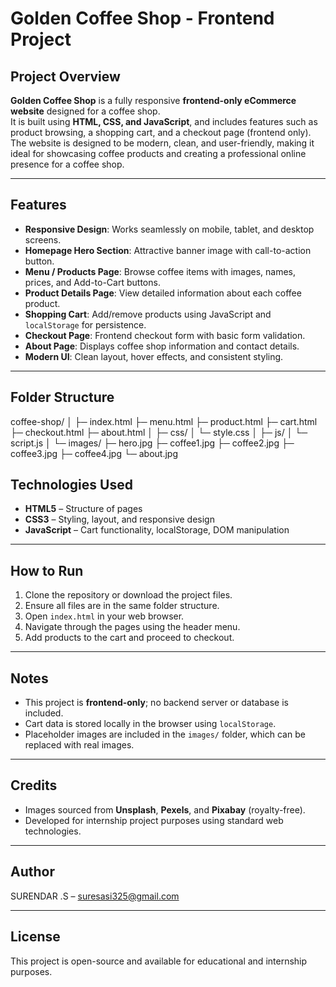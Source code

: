 # Golden Coffee Shop - Frontend Project

## Project Overview

**Golden Coffee Shop** is a fully responsive **frontend-only eCommerce website** designed for a coffee shop.  
It is built using **HTML, CSS, and JavaScript**, and includes features such as product browsing, a shopping cart, and a checkout page (frontend only).  
The website is designed to be modern, clean, and user-friendly, making it ideal for showcasing coffee products and creating a professional online presence for a coffee shop.

---

## Features

- **Responsive Design**: Works seamlessly on mobile, tablet, and desktop screens.  
- **Homepage Hero Section**: Attractive banner image with call-to-action button.  
- **Menu / Products Page**: Browse coffee items with images, names, prices, and Add-to-Cart buttons.  
- **Product Details Page**: View detailed information about each coffee product.  
- **Shopping Cart**: Add/remove products using JavaScript and `localStorage` for persistence.  
- **Checkout Page**: Frontend checkout form with basic form validation.  
- **About Page**: Displays coffee shop information and contact details.  
- **Modern UI**: Clean layout, hover effects, and consistent styling.

---

## Folder Structure

coffee-shop/
│
├─ index.html 
├─ menu.html 
├─ product.html 
├─ cart.html 
├─ checkout.html 
├─ about.html 
│
├─ css/
│   └─ style.css 
│
├─ js/
│   └─ script.js
│
└─ images/
├─ hero.jpg
├─ coffee1.jpg
├─ coffee2.jpg
├─ coffee3.jpg
├─ coffee4.jpg
└─ about.jpg

## Technologies Used

- **HTML5** – Structure of pages  
- **CSS3** – Styling, layout, and responsive design  
- **JavaScript** – Cart functionality, localStorage, DOM manipulation  

---

## How to Run

1. Clone the repository or download the project files.  
2. Ensure all files are in the same folder structure.  
3. Open `index.html` in your web browser.  
4. Navigate through the pages using the header menu.  
5. Add products to the cart and proceed to checkout.  

---

## Notes

- This project is **frontend-only**; no backend server or database is included.  
- Cart data is stored locally in the browser using `localStorage`.  
- Placeholder images are included in the `images/` folder, which can be replaced with real images.  

---

## Credits

- Images sourced from **Unsplash**, **Pexels**, and **Pixabay** (royalty-free).  
- Developed for internship project purposes using standard web technologies.  

---

## Author

SURENDAR .S – suresasi325@gmail.com  

---

## License

This project is open-source and available for educational and internship purposes.
